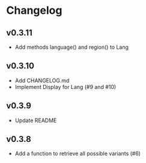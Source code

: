 Changelog
=========

## v0.3.11

- Add methods language() and region() to Lang

## v0.3.10

- Add CHANGELOG.md
- Implement Display for Lang (#9 and #10)

## v0.3.9

- Update README

## v0.3.8

- Add a function to retrieve all possible variants (#6)

